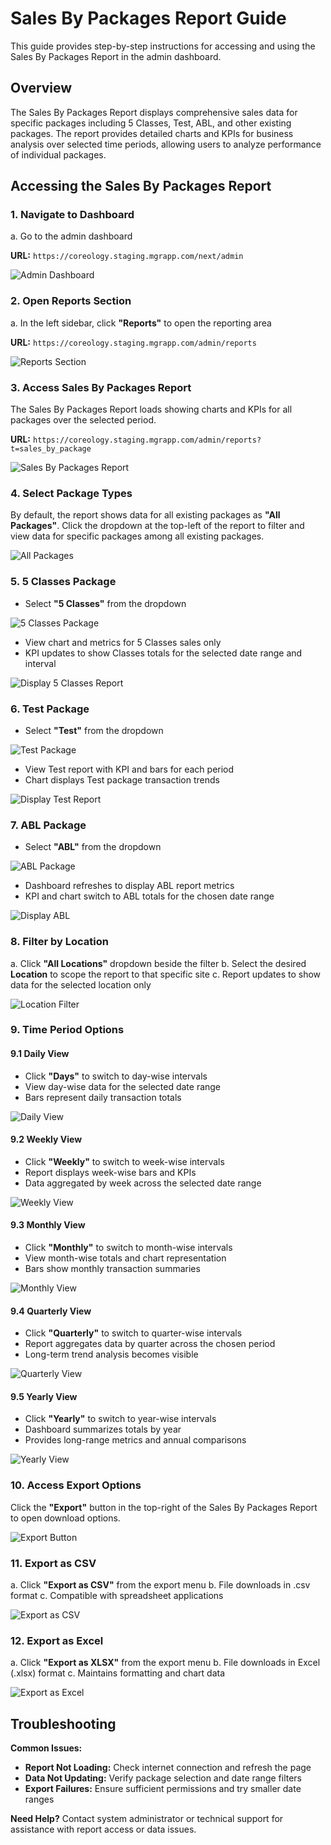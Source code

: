 # Sales By Packages Report Guide

This guide provides step-by-step instructions for accessing and using the Sales By Packages Report in the admin dashboard.

## Overview

The Sales By Packages Report displays comprehensive sales data for specific packages including 5 Classes, Test, ABL, and other existing packages. The report provides detailed charts and KPIs for business analysis over selected time periods, allowing users to analyze performance of individual packages.

## Accessing the Sales By Packages Report

### 1. Navigate to Dashboard

a. Go to the admin dashboard

**URL:** `https://coreology.staging.mgrapp.com/next/admin`

![Admin Dashboard](images/dashboard.png)

### 2. Open Reports Section

a. In the left sidebar, click **"Reports"** to open the reporting area

**URL:** `https://coreology.staging.mgrapp.com/admin/reports`

![Reports Section](images/reports-section.png)

### 3. Access Sales By Packages Report

The Sales By Packages Report loads showing charts and KPIs for all packages over the selected period.

**URL:** `https://coreology.staging.mgrapp.com/admin/reports?t=sales_by_package`

![Sales By Packages Report](images/sales-by-packages-report.png)

### 4. Select Package Types

By default, the report shows data for all existing packages as **"All Packages"**. Click the dropdown at the top-left of the report to filter and view data for specific packages among all existing packages.

![All Packages](images/sales-all-packages.png)

### 5. 5 Classes Package

- Select **"5 Classes"** from the dropdown

![5 Classes Package](images/5-classes-package.png)
- View chart and metrics for 5 Classes sales only
- KPI updates to show Classes totals for the selected date range and interval

![Display 5 Classes Report](images/display-5-classes-report.png)

### 6. Test Package

- Select **"Test"** from the dropdown

![Test Package](images/test-package.png)

- View Test report with KPI and bars for each period
- Chart displays Test package transaction trends

![Display Test Report](images/display-test-report.png)

### 7. ABL Package

- Select **"ABL"** from the dropdown

![ABL Package](images/abl-package.png)

- Dashboard refreshes to display ABL report metrics
- KPI and chart switch to ABL totals for the chosen date range

![Display ABL](images/display-abl.png)

### 8. Filter by Location

a. Click **"All Locations"** dropdown beside the filter
b. Select the desired **Location** to scope the report to that specific site
c. Report updates to show data for the selected location only

![Location Filter](images/sales-location-filter.png)

### 9. Time Period Options

#### 9.1 Daily View
- Click **"Days"** to switch to day-wise intervals
- View day-wise data for the selected date range
- Bars represent daily transaction totals

![Daily View](images/sales-daily-view.png)

#### 9.2 Weekly View
- Click **"Weekly"** to switch to week-wise intervals
- Report displays week-wise bars and KPIs
- Data aggregated by week across the selected date range

![Weekly View](images/sales-weekly-view.png)

#### 9.3 Monthly View
- Click **"Monthly"** to switch to month-wise intervals
- View month-wise totals and chart representation
- Bars show monthly transaction summaries

![Monthly View](images/sales-monthly-view.png)

#### 9.4 Quarterly View
- Click **"Quarterly"** to switch to quarter-wise intervals
- Report aggregates data by quarter across the chosen period
- Long-term trend analysis becomes visible

![Quarterly View](images/sales-quarterly-view.png)

#### 9.5 Yearly View
- Click **"Yearly"** to switch to year-wise intervals
- Dashboard summarizes totals by year
- Provides long-range metrics and annual comparisons

![Yearly View](images/sales-yearly-view.png)

### 10. Access Export Options

Click the **"Export"** button in the top-right of the Sales By Packages Report to open download options.

![Export Button](images/sales-export-button.png)

### 11. Export as CSV

a. Click **"Export as CSV"** from the export menu
b. File downloads in .csv format
c. Compatible with spreadsheet applications

![Export as CSV](images/sales-export-as-csv.png)

### 12. Export as Excel

a. Click **"Export as XLSX"** from the export menu
b. File downloads in Excel (.xlsx) format
c. Maintains formatting and chart data

![Export as Excel](images/sales-export-as-xlsx.png)

## Troubleshooting

**Common Issues:**
- **Report Not Loading:** Check internet connection and refresh the page
- **Data Not Updating:** Verify package selection and date range filters
- **Export Failures:** Ensure sufficient permissions and try smaller date ranges

**Need Help?** Contact system administrator or technical support for assistance with report access or data issues.
